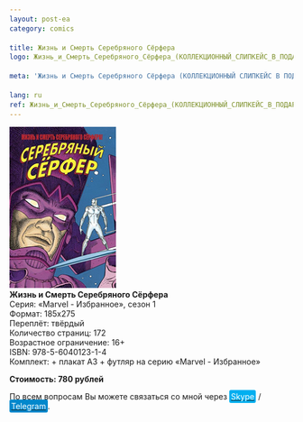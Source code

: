 ```yaml
---
layout: post-ea
category: comics

title: Жизнь и Смерть Серебряного Сёрфера
logo: Жизнь_и_Смерть_Серебряного_Сёрфера_(КОЛЛЕКЦИОННЫЙ_СЛИПКЕЙС_В_ПОДАРОК).png

meta: 'Жизнь и Смерть Серебряного Сёрфера (КОЛЛЕКЦИОННЫЙ СЛИПКЕЙС В ПОДАРОК). Серия: «Marvel - Избранное», сезон 1.'

lang: ru
ref: Жизнь_и_Смерть_Серебряного_Сёрфера_(КОЛЛЕКЦИОННЫЙ_СЛИПКЕЙС_В_ПОДАРОК)
---
```


<a data-fancybox="gallery" href="/img/comics/Жизнь_и_Смерть_Серебряного_Сёрфера_(КОЛЛЕКЦИОННЫЙ_СЛИПКЕЙС_В_ПОДАРОК).png"><img src="/img/comics/Жизнь_и_Смерть_Серебряного_Сёрфера_(КОЛЛЕКЦИОННЫЙ_СЛИПКЕЙС_В_ПОДАРОК).png" alt=""></a>  
**Жизнь и Смерть Серебряного Сёрфера**  
Серия: «Marvel - Избранное», сезон 1  
Формат: 185х275  
Переплёт: твёрдый  
Количество страниц: 172  
Возрастное ограничение: 16+  
ISBN: 978-5-6040123-1-4  
Комплект: + плакат А3 + футляр на серию «Marvel - Избранное»

**Стоимость: 780 рублей**

По всем вопросам Вы можете связаться со мной через <a href="skype:chutkoy89?call" target="_blank"><span style="background-color:#00aff0; color:white; padding:3px; border-radius: 3px">Skype</span></a> / <a href="https://t.me/chutkoy" target="_blank"><span style="background-color:#0088cc; color:white; padding:3px; border-radius: 3px">Telegram</span></a>.
